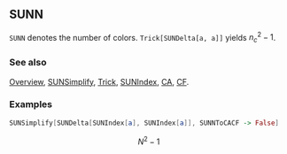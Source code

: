 ## SUNN

`SUNN` denotes the number of colors. `Trick[SUNDelta[a, a]]` yields $n_c^2 -1$.

### See also

[Overview](Extra/FeynCalc.md), [SUNSimplify](SUNSimplify.md), [Trick](Trick.md), [SUNIndex](SUNIndex.md), [CA](CA.md), [CF](CF.md).

### Examples

```mathematica
SUNSimplify[SUNDelta[SUNIndex[a], SUNIndex[a]], SUNNToCACF -> False]
```

$$N^2-1$$
